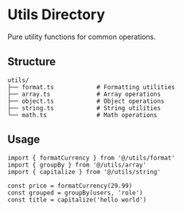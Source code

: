 # Utils Directory

Pure utility functions for common operations.

## Structure

```
utils/
├── format.ts            # Formatting utilities
├── array.ts             # Array operations
├── object.ts            # Object operations
├── string.ts            # String utilities
└── math.ts              # Math operations
```

## Usage

```tsx
import { formatCurrency } from '@/utils/format'
import { groupBy } from '@/utils/array'
import { capitalize } from '@/utils/string'

const price = formatCurrency(29.99)
const grouped = groupBy(users, 'role')
const title = capitalize('hello world')
```
